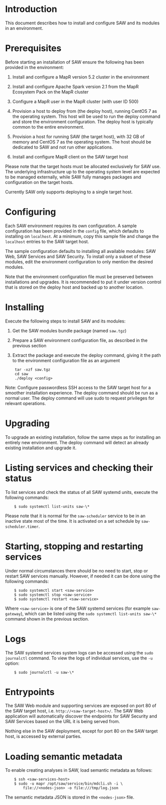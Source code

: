 # Introduction

This document describes how to install and configure SAW and its
modules in an environment.

# Prerequisites

Before starting an installation of SAW ensure the following has been
provided in the environment:

1. Install and configure a MapR version 5.2 cluster in the environment

2. Install and configure Apache Spark version 2.1 from the MapR
   Ecosystem Pack on the MapR cluster

3. Configure a MapR user in the MapR cluster (with user ID 500)

4. Provision a host to deploy from (the deploy host), running CentOS 7
   as the operating system.  This host will be used to run the deploy
   command and store the environment configuration.  The deploy host
   is typically common to the entire environment.

5. Provision a host for running SAW (the target host), with 32 GB of
   memory and CentOS 7 as the operating system.  The host should be
   dedicated to SAW and not run other applications.

6. Install and configure MapR client on the SAW target host

Please note that the target hosts must be allocated exclusively for
SAW use.  The underlying infrastructure up to the operating system
level are expected to be managed externally, while SAW fully manages
packages and configuration on the target hosts.

Currently SAW only supports deploying to a single target host.

# Configuring

Each SAW environment requires its own configuration.  A sample
configuration has been provided in the `config` file, which defaults
to installing on `localhost`.  At a minimum, copy this sample file and
change the `localhost` entries to the SAW target host.

The sample configuration defaults to installing all available modules:
SAW Web, SAW Services and SAW Security.  To install only a subset of
these modules, edit the environment configuration to only mention the
desired modules.

Note that the environment configuration file must be preserved between
installations and upgrades.  It is recommended to put it under version
control that is stored on the deploy host and backed up to another
location.

# Installing

Execute the following steps to install SAW and its modules:

1. Get the SAW modules bundle package (named `saw.tgz`)

2. Prepare a SAW environment configuration file, as described in the
   previous section

3. Extract the package and execute the deploy command, giving it the
   path to the environment configuration file as an argument

        tar -xzf saw.tgz
        cd saw
        ./deploy <config>

Note: Configure passwordless SSH access to the SAW target host for a
smoother installation experience.  The deploy command should be run as
a normal user.  The deploy command will use sudo to request privileges
for relevant operations.

# Upgrading

To upgrade an existing installation, follow the same steps as for
installing an entirely new environment.  The deploy command will
detect an already existing installation and upgrade it.

# Listing services and checking their status

To list services and check the status of all SAW systemd units,
execute the following commands:

        $ sudo systemctl list-units saw-\*

Please note that it is normal for the `saw-scheduler` service to be in
an inactive state most of the time.  It is activated on a set schedule
by `saw-scheduler.timer`.

# Starting, stopping and restarting services

Under normal circumstances there should be no need to start, stop or
restart SAW services manually.  However, if needed it can be done
using the following commands:

        $ sudo systemctl start <saw-service>
        $ sudo systemctl stop <saw-service>
        $ sudo systemctl restart <saw-service>

Where `<saw-service>` is one of the SAW systemd services (for example
`saw-gateway`), which can be listed using the `sudo systemctl
list-units saw-\*` command shown in the previous section.

# Logs

The SAW systemd services system logs can be accessed using the `sudo
journalctl` command.  To view the logs of individual services, use the
`-u` option:

        $ sudo journalctl -u saw-\*

# Entrypoints

The SAW Web module and supporting services are exposed on port 80 of
the SAW target host, i.e. `http://<saw-target-host>/`.  The SAW Web
application will automatically discover the endpoints for SAW Security
and SAW Services based on the URL it is being served from.

Nothing else in the SAW deployment, except for port 80 on the SAW
target host, is accessed by external parties.

# Loading semantic metadata

To enable creating analyses in SAW, load semantic metadata as follows:

        $ ssh <saw-services-host>
        $ sudo -u mapr /opt/saw/service/bin/mdcli.sh -i \
            file://<nodes-json> -o file:///tmp/log.json

The semantic metadata JSON is stored in the `<nodes-json>` file.
